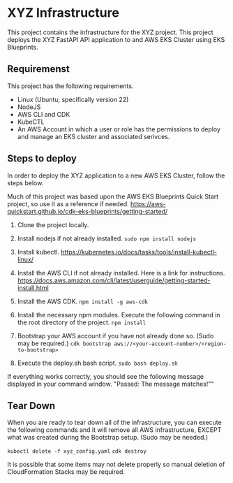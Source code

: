 # XYZ Infrastructure

This project contains the infrastructure for the XYZ project. This project deploys the XYZ FastAPI API application to and AWS EKS Cluster using EKS Blueprints.

## Requiremenst
This project has the following requirements.
- Linux (Ubuntu, specifically version 22)
- NodeJS
- AWS CLI and CDK
- KubeCTL
- An AWS Account in which a user or role has the permissions to deploy and manage an EKS cluster and associated serivces.

## Steps to deploy
In order to deploy the XYZ application to a new AWS EKS Cluster, follow the steps below.

Much of this project was based upon the AWS EKS Blueprints Quick Start project, so use it as a reference if needed. https://aws-quickstart.github.io/cdk-eks-blueprints/getting-started/

1) Clone the project locally.

2) Install nodejs if not already installed.
```sudo npm install nodejs```

3) Install kubectl. https://kubernetes.io/docs/tasks/tools/install-kubectl-linux/

4) Install the AWS CLI if not already installed. Here is a link for instructions. https://docs.aws.amazon.com/cli/latest/userguide/getting-started-install.html

5) Install the AWS CDK.
```npm install -g aws-cdk```

6) Install the necessary npm modules. Execute the following command in the root directory of the project.
```npm install```

7) Bootstrap your AWS account if you have not already done so. (Sudo may be required.)
```cdk bootstrap aws://<your-account-number>/<region-to-bootstrap>```

8) Execute the deploy.sh bash script.
```sudo bash deploy.sh```

If everything works correctly, you should see the following message displayed in your command window.
"Passed: The message matches!""

## Tear Down
When you are ready to tear down all of the infrastructure, you can execute the following commands and it will remove all AWS infrastructure, EXCEPT what was created during the Bootstrap setup. (Sudo may be needed.)

```kubectl delete -f xyz_config.yaml```
```cdk destroy```

It is possible that some items may not delete properly so manual deletion of CloudFormation Stacks may be required.
